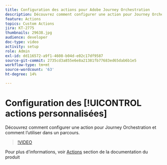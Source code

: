 ```yaml
---
title: Configuration des actions pour Adobe Journey Orchestration
description: Découvrez comment configurer une action pour Journey Orchestration et comment l’utiliser dans un parcours.
feature: Actions
topics: Custom Actions
jira: KT-2775
thumbnails: 29638.jpg
audience: developer
doc-type: video
activity: setup
role: Admin
exl-id: dd116572-a9f1-4608-b04d-e02c17df9587
source-git-commit: 2735cd3a855e6e8a21381fb77683ed65dab6b1e5
workflow-type: tm+mt
source-wordcount: '63'
ht-degree: 14%

---
```


# Configuration des [!UICONTROL actions personnalisées]

Découvrez comment configurer une action pour Journey Orchestration et comment l’utiliser dans un parcours.

>[!VIDEO](https://video.tv.adobe.com/v/29638?quality=12&learn=on)

Pour plus d’informations, voir [Actions](https://experienceleague.adobe.com/docs/journeys/using/action-journeys/action.html?lang=en) section de la documentation du produit
